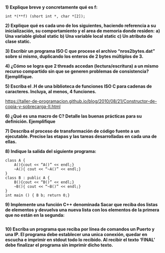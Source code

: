 **1) Explique breve y concretamente qué es f:**
```
int *(**f) (short int *, char *[2]);
```
**2) Explique qué es cada uno de los siguientes, haciendo referencia a su inicialización, su comportamiento y el area de memoria donde residen:**
**a) Una variable global static**
**b) Una variable local static**
**c) Un atributo de clase static.**

**3) Escribir un programa ISO C que procese el archivo “nros2bytes.dat” sobre sí mismo, duplicando los enteros de 2 bytes múltiplos de 3.**

**4) ¿Cómo se logra que 2 threads accedan (lectura/escritura) a un mismo recurso compartido sin que se generen problemas de consistencia? Ejemplifique.**

**5) Escriba el .H de una biblioteca de funciones ISO C para cadenas de caracteres. Incluya, al menos, 4 funciones.**

https://taller-de-programacion.github.io/blog/2010/08/21/Constructor-de-copia-y-sobrecarga-II.html

**6) ¿Qué es una macro de C? Detalle las buenas prácticas para su definición. Ejemplifique**

**7) Describa el proceso de transformación de código fuente a un ejecutable. Precise las etapas y las tareas desarrolladas en cada una de ellas.**

**8) Indique la salida del siguiente programa:**
```
class A {
    A(){cout << “A()” << endl;}
    ~A(){ cout << “~A()” << endl;}
}
class B : public A {
    B(){cout << “B()” << endl;}
    ~B(){ cout << “~B()” << endl;}
}
int main () { B b; return 0;}
```

**9) Implemente una función C++ denominada Sacar que reciba dos listas de elementos y devuelva una nueva lista con los elementos de la primera que no están en la segunda:**
```std::list<T> Sacar(std::list<T> a,std::list<T> b);
```

**10) Escriba un programa que reciba por línea de comandos un Puerto y una IP. El programa debe establecer una unica conexión, quedar en escucha e imprimir en stdout todo lo recibido. Al recibir el texto ‘FINAL’ debe finalizar el programa sin imprimir dicho texto.**
